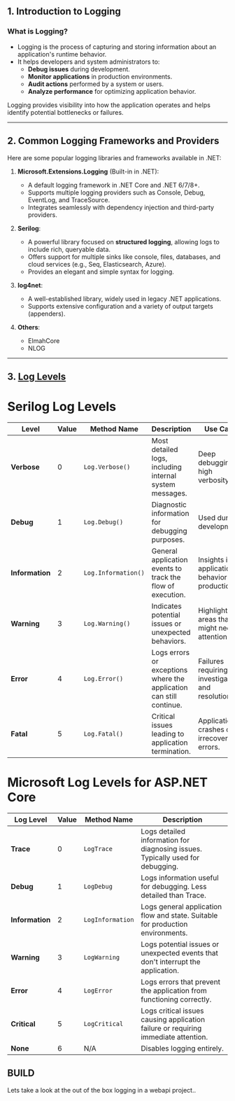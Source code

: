 ## 1. Introduction to Logging

### What is Logging?

- Logging is the process of capturing and storing information about an application's runtime behavior.
- It helps developers and system administrators to:
  - **Debug issues** during development.
  - **Monitor applications** in production environments.
  - **Audit actions** performed by a system or users.
  - **Analyze performance** for optimizing application behavior.

Logging provides visibility into how the application operates and helps identify potential bottlenecks or failures.

---

## 2. Common Logging Frameworks and Providers

Here are some popular logging libraries and frameworks available in .NET:

1. **Microsoft.Extensions.Logging** (Built-in in .NET):

   - A default logging framework in .NET Core and .NET 6/7/8+.
   - Supports multiple logging providers such as Console, Debug, EventLog, and TraceSource.
   - Integrates seamlessly with dependency injection and third-party providers.

2. **Serilog**:

   - A powerful library focused on **structured logging**, allowing logs to include rich, queryable data.
   - Offers support for multiple sinks like console, files, databases, and cloud services (e.g., Seq, Elasticsearch, Azure).
   - Provides an elegant and simple syntax for logging.

3. **log4net**:

   - A well-established library, widely used in legacy .NET applications.
   - Supports extensive configuration and a variety of output targets (appenders).

4. **Others**:
   - ElmahCore
   - NLOG

---

## 3. [Log Levels](LOGLEVELS.md)
# Serilog Log Levels

| **Level**       | **Value** | **Method Name**     | **Description**                                                     | **Use Case**                                      |
| --------------- | --------- | ------------------- | ------------------------------------------------------------------- | ------------------------------------------------- |
| **Verbose**     | 0         | `Log.Verbose()`     | Most detailed logs, including internal system messages.             | Deep debugging, high verbosity.                   |
| **Debug**       | 1         | `Log.Debug()`       | Diagnostic information for debugging purposes.                      | Used during development.                          |
| **Information** | 2         | `Log.Information()` | General application events to track the flow of execution.          | Insights into application behavior in production. |
| **Warning**     | 3         | `Log.Warning()`     | Indicates potential issues or unexpected behaviors.                 | Highlight areas that might need attention.        |
| **Error**       | 4         | `Log.Error()`       | Logs errors or exceptions where the application can still continue. | Failures requiring investigation and resolution.  |
| **Fatal**       | 5         | `Log.Fatal()`       | Critical issues leading to application termination.                 | Application crashes or irrecoverable errors.      |

# Microsoft Log Levels for ASP.NET Core

| Log Level       | Value | Method Name      | Description                                                                        |
| --------------- | ----- | ---------------- | ---------------------------------------------------------------------------------- |
| **Trace**       | 0     | `LogTrace`       | Logs detailed information for diagnosing issues. Typically used for debugging.     |
| **Debug**       | 1     | `LogDebug`       | Logs information useful for debugging. Less detailed than Trace.                   |
| **Information** | 2     | `LogInformation` | Logs general application flow and state. Suitable for production environments.     |
| **Warning**     | 3     | `LogWarning`     | Logs potential issues or unexpected events that don't interrupt the application.   |
| **Error**       | 4     | `LogError`       | Logs errors that prevent the application from functioning correctly.               |
| **Critical**    | 5     | `LogCritical`    | Logs critical issues causing application failure or requiring immediate attention. |
| **None**        | 6     | N/A              | Disables logging entirely.                                                         |

## BUILD

Lets take a look at the out of the box logging in a webapi project..
